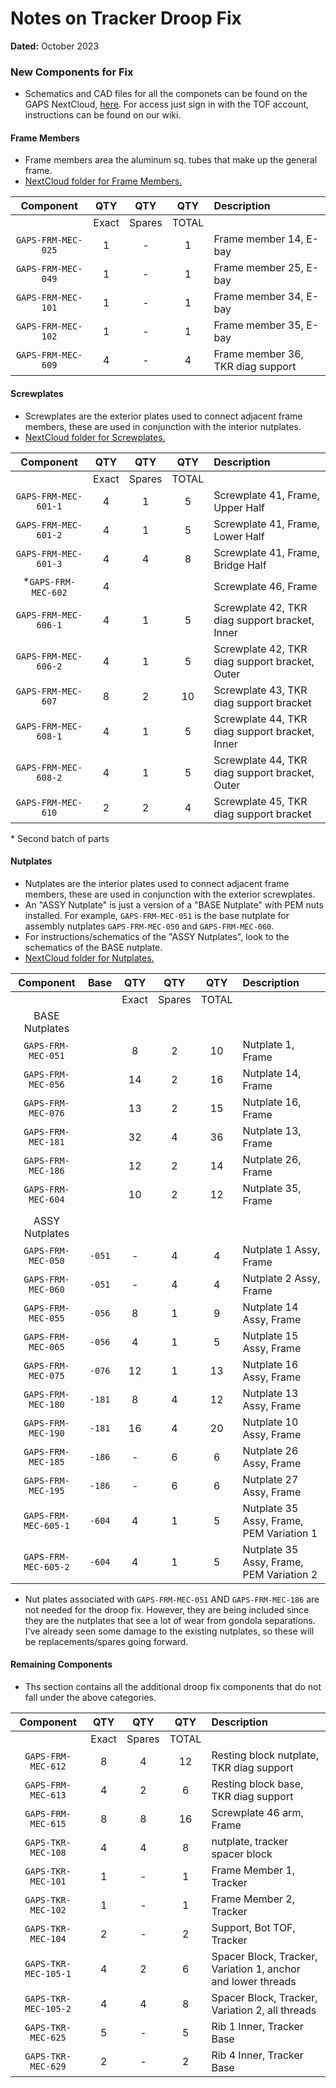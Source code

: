 # Notes on Tracker Droop Fix

**Dated:** October 2023

### New Components for Fix

- Schematics and CAD files for all the componets can be found on the
  GAPS NextCloud, [here](https://gaps1.astro.ucla.edu/nextcloud/index.php/f/7827).
  For access just sign in with the TOF account, instructions can be found on our wiki.

#### Frame Members

- Frame members area the aluminum sq. tubes that make up the general frame.
- [NextCloud folder for Frame Members.](https://gaps1.astro.ucla.edu/nextcloud/index.php/f/7833)

|     Component      |  QTY  |  QTY   |  QTY  | Description                       |
|:------------------:|:-----:|:------:|:-----:|:----------------------------------|
|                    | Exact | Spares | TOTAL |                                   |
| `GAPS-FRM-MEC-025` |   1   |   -    |   1   | Frame member 14, E-bay            |
| `GAPS-FRM-MEC-049` |   1   |   -    |   1   | Frame member 25, E-bay            |
| `GAPS-FRM-MEC-101` |   1   |   -    |   1   | Frame member 34, E-bay            |
| `GAPS-FRM-MEC-102` |   1   |   -    |   1   | Frame member 35, E-bay            |
| `GAPS-FRM-MEC-609` |   4   |   -    |   4   | Frame member 36, TKR diag support |

#### Screwplates

- Screwplates are the exterior plates used to connect adjacent frame members, these are
  used in conjunction with the interior nutplates.
- [NextCloud folder for Screwplates.](https://gaps1.astro.ucla.edu/nextcloud/index.php/f/7834)

|      Component       |  QTY  |  QTY   |  QTY  | Description                                    |
|:--------------------:|:-----:|:------:|:-----:|:-----------------------------------------------|
|                      | Exact | Spares | TOTAL |                                                |
| `GAPS-FRM-MEC-601-1` |   4   |   1    |   5   | Screwplate 41, Frame, Upper Half               |
| `GAPS-FRM-MEC-601-2` |   4   |   1    |   5   | Screwplate 41, Frame, Lower Half               |
| `GAPS-FRM-MEC-601-3` |   4   |   4    |   8   | Screwplate 41, Frame, Bridge Half              |
| *`GAPS-FRM-MEC-602`  |   4   |        |       | Screwplate 46, Frame                           |
| `GAPS-FRM-MEC-606-1` |   4   |   1    |   5   | Screwplate 42, TKR diag support bracket, Inner |
| `GAPS-FRM-MEC-606-2` |   4   |   1    |   5   | Screwplate 42, TKR diag support bracket, Outer |
|  `GAPS-FRM-MEC-607`  |   8   |   2    |  10   | Screwplate 43, TKR diag support bracket        |
| `GAPS-FRM-MEC-608-1` |   4   |   1    |   5   | Screwplate 44, TKR diag support bracket, Inner |
| `GAPS-FRM-MEC-608-2` |   4   |   1    |   5   | Screwplate 44, TKR diag support bracket, Outer |
|  `GAPS-FRM-MEC-610`  |   2   |   2    |   4   | Screwplate 45, TKR diag support bracket        |

\* Second batch of parts

#### Nutplates

- Nutplates are the interior plates used to connect adjacent frame
  members, these are used in conjunction with the exterior screwplates.
- An "ASSY Nutplate" is just a version of a "BASE Nutplate" with PEM
  nuts installed.  For example, `GAPS-FRM-MEC-051` is the base nutplate
  for assembly nutplates `GAPS-FRM-MEC-050` and `GAPS-FRM-MEC-060`.
- For instructions/schematics of the "ASSY Nutplates", look to the
  schematics of the BASE nutplate.
- [NextCloud folder for Nutplates.](https://gaps1.astro.ucla.edu/nextcloud/index.php/f/7835)

|      Component       |  Base  |  QTY  |  QTY   |  QTY  | Description                              |
|:--------------------:|:------:|:-----:|:------:|:-----:|:-----------------------------------------|
|                      |        | Exact | Spares | TOTAL |                                          |
|    BASE Nutplates    |        |       |        |       |                                          |
|  `GAPS-FRM-MEC-051`  |        |   8   |   2    |  10   | Nutplate 1, Frame                        |
|  `GAPS-FRM-MEC-056`  |        |  14   |   2    |  16   | Nutplate 14, Frame                       |
|  `GAPS-FRM-MEC-076`  |        |  13   |   2    |  15   | Nutplate 16, Frame                       |
|  `GAPS-FRM-MEC-181`  |        |  32   |   4    |  36   | Nutplate 13, Frame                       |
|  `GAPS-FRM-MEC-186`  |        |  12   |   2    |  14   | Nutplate 26, Frame                       |
|  `GAPS-FRM-MEC-604`  |        |  10   |   2    |  12   | Nutplate 35, Frame                       |
|                      |        |       |        |       |                                          |
|    ASSY Nutplates    |        |       |        |       |                                          |
|  `GAPS-FRM-MEC-050`  | `-051` |   -   |   4    |   4   | Nutplate 1 Assy, Frame                   |
|  `GAPS-FRM-MEC-060`  | `-051` |   -   |   4    |   4   | Nutplate 2 Assy, Frame                   |
|  `GAPS-FRM-MEC-055`  | `-056` |   8   |   1    |   9   | Nutplate 14 Assy, Frame                  |
|  `GAPS-FRM-MEC-065`  | `-056` |   4   |   1    |   5   | Nutplate 15 Assy, Frame                  |
|  `GAPS-FRM-MEC-075`  | `-076` |  12   |   1    |  13   | Nutplate 16 Assy, Frame                  |
|  `GAPS-FRM-MEC-180`  | `-181` |   8   |   4    |  12   | Nutplate 13 Assy, Frame                  |
|  `GAPS-FRM-MEC-190`  | `-181` |  16   |   4    |  20   | Nutplate 10 Assy, Frame                  |
|  `GAPS-FRM-MEC-185`  | `-186` |   -   |   6    |   6   | Nutplate 26 Assy, Frame                  |
|  `GAPS-FRM-MEC-195`  | `-186` |   -   |   6    |   6   | Nutplate 27 Assy, Frame                  |
| `GAPS-FRM-MEC-605-1` | `-604` |   4   |   1    |   5   | Nutplate 35 Assy, Frame, PEM Variation 1 |
| `GAPS-FRM-MEC-605-2` | `-604` |   4   |   1    |   5   | Nutplate 35 Assy, Frame, PEM Variation 2 |

- Nut plates associated with `GAPS-FRM-MEC-051` AND `GAPS-FRM-MEC-186`
  are not needed for the droop fix.  However, they are being included
  since they are the nutplates that see a lot of wear from gondola
  separations.  I've already seen some damage to the existing nutplates,
  so these will be replacements/spares going forward.

#### Remaining Components

- Ths section contains all the additional droop fix components that
  do not fall under the above categories.

|      Component       |  QTY  |  QTY   |  QTY  | Description                                                  |
|:--------------------:|:-----:|:------:|:-----:|:-------------------------------------------------------------|
|                      | Exact | Spares | TOTAL |                                                              |
|  `GAPS-FRM-MEC-612`  |   8   |   4    |  12   | Resting block nutplate, TKR diag support                     |
|  `GAPS-FRM-MEC-613`  |   4   |   2    |   6   | Resting block base, TKR diag support                         |
|  `GAPS-FRM-MEC-615`  |   8   |   8    |  16   | Screwplate 46 arm, Frame                                     |
|  `GAPS-TKR-MEC-108`  |   4   |   4    |   8   | nutplate, tracker spacer block                               |
|  `GAPS-TKR-MEC-101`  |   1   |   -    |   1   | Frame Member 1, Tracker                                      |
|  `GAPS-TKR-MEC-102`  |   1   |   -    |   1   | Frame Member 2, Tracker                                      |
|  `GAPS-TKR-MEC-104`  |   2   |   -    |   2   | Support, Bot TOF, Tracker                                    |
| `GAPS-TKR-MEC-105-1` |   4   |   2    |   6   | Spacer Block, Tracker, Variation 1, anchor and lower threads |
| `GAPS-TKR-MEC-105-2` |   4   |   4    |   8   | Spacer Block, Tracker, Variation 2, all threads              |
|  `GAPS-TKR-MEC-625`  |   5   |   -    |   5   | Rib 1 Inner, Tracker Base                                    |
|  `GAPS-TKR-MEC-629`  |   2   |   -    |   2   | Rib 4 Inner, Tracker Base                                    |
